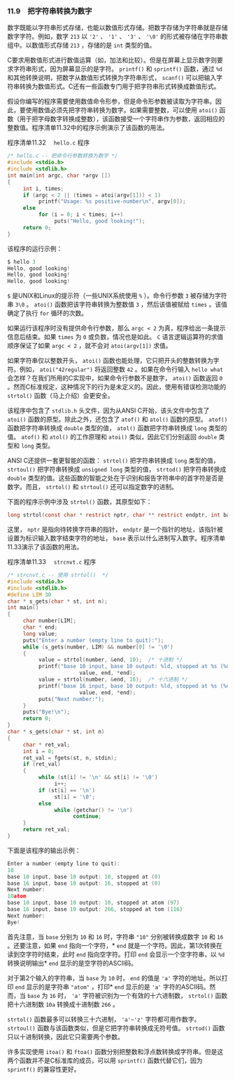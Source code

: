 ### 11.9　把字符串转换为数字

数字既能以字符串形式存储，也能以数值形式存储。把数字存储为字符串就是存储数字字符。例如，数字 `213` 以 `'2'` 、 `'1'` 、 `'3'` 、 `'\0'` 的形式被存储在字符串数组中。以数值形式存储 `213` ，存储的是 `int` 类型的值。

C要求用数值形式进行数值运算（如，加法和比较）。但是在屏幕上显示数字则要求字符串形式，因为屏幕显示的是字符。 `printf()` 和 `sprintf()` 函数，通过 `%d` 和其他转换说明，把数字从数值形式转换为字符串形式， `scanf()` 可以把输入字符串转换为数值形式。C还有一些函数专门用于把字符串形式转换成数值形式。

假设你编写的程序需要使用数值命令形参，但是命令形参数被读取为字符串。因此，要使用数值必须先把字符串转换为数字。如果需要整数，可以使用 `atoi()` 函数（用于把字母数字转换成整数），该函数接受一个字符串作为参数，返回相应的整数值。程序清单11.32中的程序示例演示了该函数的用法。

程序清单11.32　 `hello.c` 程序

```c
/* hello.c -- 把命令行参数转换为数字 */
#include <stdio.h>
#include <stdlib.h>
int main(int argc, char *argv [])
{
     int i, times;
     if (argc < 2 || (times = atoi(argv[1])) < 1)
          printf("Usage: %s positive-number\n", argv[0]);
     else
          for (i = 0; i < times; i++)
               puts("Hello, good looking!");
     return 0;
}
```

该程序的运行示例：

```c
$ hello 3
Hello, good looking!
Hello, good looking!
Hello, good looking!

```

`$` 是UNIX和Linux的提示符（一些UNIX系统使用 `%` ）。命令行参数 `3` 被存储为字符串 `3\0` 。 `atoi()` 函数把该字符串转换为整数值 `3` ，然后该值被赋给 `times` 。该值确定了执行 `for` 循环的次数。

如果运行该程序时没有提供命令行参数，那么 `argc < 2` 为真，程序给出一条提示信息后结束。如果 `times` 为 `0` 或负数，情况也是如此。 `C` 语言逻辑运算符的求值顺序保证了如果 `argc < 2` ，就不会对 `atoi(argv[1])` 求值。

如果字符串仅以整数开头， `atoi()` 函数也能处理，它只把开头的整数转换为字符。例如， `atoi("42regular")` 将返回整数 `42` 。如果在命令行输入 `hello what` 会怎样？在我们所用的C实现中，如果命令行参数不是数字， `atoi()` 函数返回 `0` 。然而C标准规定，这种情况下的行为是未定义的。因此，使用有错误检测功能的 `strtol()` 函数（马上介绍）会更安全。

该程序中包含了 `stdlib.h` 头文件，因为从ANSI C开始，该头文件中包含了 `atoi()` 函数的原型。除此之外，还包含了 `atof()` 和 `atol()` 函数的原型。 `atof()` 函数把字符串转换成 `double` 类型的值， `atol()` 函数把字符串转换成 `long` 类型的值。 `atof()` 和 `atol()` 的工作原理和 `atoi()` 类似，因此它们分别返回 `double` 类型和 `long` 类型。

ANSI C还提供一套更智能的函数： `strtol()` 把字符串转换成 `long` 类型的值， `strtoul()` 把字符串转换成 `unsigned long` 类型的值， `strtod()` 把字符串转换成 `double` 类型的值。这些函数的智能之处在于识别和报告字符串中的首字符是否是数字。而且， `strtol()` 和 `strtoul()` 还可以指定数字的进制。

下面的程序示例中涉及 `strtol()` 函数，其原型如下：

```c
long strtol(const char * restrict nptr, char ** restrict endptr, int base);
```

这里， `nptr` 是指向待转换字符串的指针， `endptr` 是一个指针的地址，该指针被设置为标识输入数字结束字符的地址， `base` 表示以什么进制写入数字。程序清单11.33演示了该函数的用法。

程序清单11.33　 `strcnvt.c` 程序

```c
/* strcnvt.c -- 使用 strtol()  */
#include <stdio.h>
#include <stdlib.h>
#define LIM 30
char * s_gets(char * st, int n);
int main()
{
     char number[LIM];
     char * end;
     long value;
     puts("Enter a number (empty line to quit):");
     while (s_gets(number, LIM) && number[0] != '\0')
     {
          value = strtol(number, &end, 10);  /* 十进制 */
          printf("base 10 input, base 10 output: %ld, stopped at %s (%d)\n",
                       value, end, *end);
          value = strtol(number, &end, 16);  /* 十六进制 */
          printf("base 16 input, base 10 output: %ld, stopped at %s (%d)\n",
                       value, end, *end);
          puts("Next number:");
     }
     puts("Bye!\n");
     return 0;
}
char * s_gets(char * st, int n)
{
     char * ret_val;
     int i = 0;
     ret_val = fgets(st, n, stdin);
     if (ret_val)
     {
          while (st[i] != '\n' && st[i] != '\0')
               i++;
          if (st[i] == '\n')
               st[i] = '\0';
          else
               while (getchar() != '\n')
                     continue;
     }
     return ret_val;
}
```

下面是该程序的输出示例：

```c
Enter a number (empty line to quit):
10
base 10 input, base 10 output: 10, stopped at (0)
base 16 input, base 10 output: 16, stopped at (0)
Next number:
10atom
base 10 input, base 10 output: 10, stopped at atom (97)
base 16 input, base 10 output: 266, stopped at tom (116)
Next number:
Bye!

```

首先注意，当 `base` 分别为 `10` 和 `16` 时，字符串 `"10"` 分别被转换成数字 `10` 和 `16` 。还要注意，如果 `end` 指向一个字符，* `end` 就是一个字符。因此，第1次转换在读到空字符时结束，此时 `end` 指向空字符。打印 `end` 会显示一个空字符串，以 `%d` 转换说明输出* `end` 显示的是空字符的ASCII码。

对于第2个输入的字符串，当 `base` 为 `10` 时， `end` 的值是 `'a'` 字符的地址。所以打印 `end` 显示的是字符串 `"atom"` ，打印* `end` 显示的是 `'a'` 字符的ASCII码。然而，当 `base` 为 `16` 时， `'a'` 字符被识别为一个有效的十六进制数， `strtol()` 函数把十六进制数 `10a` 转换成十进制数 `266` 。

`strtol()` 函数最多可以转换三十六进制， `'a'~'z'` 字符都可用作数字。 `strtoul()` 函数与该函数类似，但是它把字符串转换成无符号值。 `strtod()` 函数只以十进制转换，因此它只需要两个参数。

许多实现使用 `itoa()` 和 `ftoa()` 函数分别把整数和浮点数转换成字符串。但是这两个函数并不是C标准库的成员，可以用 `sprintf()` 函数代替它们，因为 `sprintf()` 的兼容性更好。

